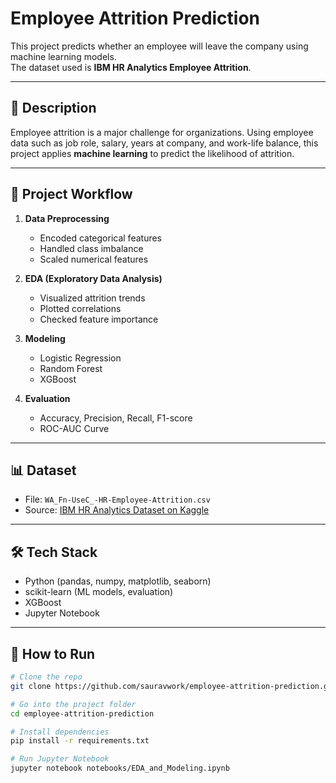 # Employee Attrition Prediction

This project predicts whether an employee will leave the company using machine learning models.  
The dataset used is **IBM HR Analytics Employee Attrition**.

---

## 📖 Description
Employee attrition is a major challenge for organizations. Using employee data such as job role, salary, years at company, and work-life balance, this project applies **machine learning** to predict the likelihood of attrition.

---

## 🚀 Project Workflow
1. **Data Preprocessing**  
   - Encoded categorical features  
   - Handled class imbalance  
   - Scaled numerical features  

2. **EDA (Exploratory Data Analysis)**  
   - Visualized attrition trends  
   - Plotted correlations  
   - Checked feature importance  

3. **Modeling**  
   - Logistic Regression  
   - Random Forest  
   - XGBoost  

4. **Evaluation**  
   - Accuracy, Precision, Recall, F1-score  
   - ROC-AUC Curve  

---

## 📊 Dataset
- File: `WA_Fn-UseC_-HR-Employee-Attrition.csv`  
- Source: [IBM HR Analytics Dataset on Kaggle](https://www.kaggle.com/pavansubhasht/ibm-hr-analytics-attrition-dataset)

---

## 🛠️ Tech Stack
- Python (pandas, numpy, matplotlib, seaborn)  
- scikit-learn (ML models, evaluation)  
- XGBoost  
- Jupyter Notebook  

---

## 📌 How to Run
```bash
# Clone the repo
git clone https://github.com/sauravwork/employee-attrition-prediction.git

# Go into the project folder
cd employee-attrition-prediction

# Install dependencies
pip install -r requirements.txt

# Run Jupyter Notebook
jupyter notebook notebooks/EDA_and_Modeling.ipynb
